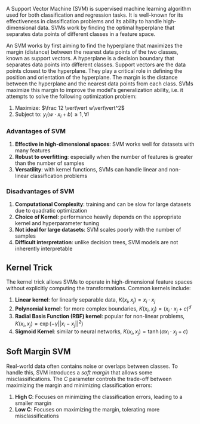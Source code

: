 A Support Vector Machine (SVM) is supervised machine learning algorithm used for both classification and regression tasks. It is well-known for its effectiveness in classification problems and its ability to handle high-dimensional data. SVMs work by finding the optimal hyperplane that separates data points of different classes in a feature space.

An SVM works by first aiming to find the hyperplane that maximizes the margin (distance) between the nearest data points of the two classes, known as support vectors. A hyperplane is a decision boundary that separates data points into different classes. Support vectors are the data points closest to the hyperplane. They play a critical role in defining the position and orientation of the hyperplane. The margin is the distance between the hyperplane and the nearest data points from each class. SVMs maximize this margin to improve the model's generalization ability, i.e. it attempts to solve the following optimization problem:
1. Maximize: $\frac 12 \vert\vert w\vert\vert^2$ 
2. Subject to:  $y_i(w\cdot x_i + b) \geq 1, \forall i$ 
### Advantages of SVM
1. **Effective in high-dimensional spaces**: SVM works well for datasets with many features
2. **Robust to overfitting**: especially when the number of features is greater than the number of samples
3. **Versatility**: with kernel functions, SVMs can handle linear and non-linear classification problems
### Disadvantages of SVM
1. **Computational Complexity**: training and can be slow for large datasets due to quadratic optimization
2. **Choice of Kernel**: performance heavily depends on the appropriate kernel and hyperparameter tuning
3. **Not ideal for large datasets**: SVM scales poorly with the number of samples
4. **Difficult interpretation**: unlike decision trees, SVM models are not inherently interpretable
## Kernel Trick

The kernel trick allows SVMs to operate in high-dimensional feature spaces without explicitly computing the transformations. Common kernels include:
1. **Linear kernel**: for linearly separable data, $K(x_i,x_j) = x_i\cdot x_j$
2. **Polynomial kernel**: for more complex boundaries, $K(x_i,x_j) = (x_i\cdot x_j + c)^d$
3. **Radial Basis Function (RBF) kernel**: popular for non-linear problems, $K(x_i,x_j) = \exp(-\gamma\vert\vert x_i-x_j\vert\vert^2)$ 
4. **Sigmoid Kernel**: similar to neural networks, $K(x_i,x_j) = \tanh(\alpha x_i\cdot x_j + c)$ 
## Soft Margin SVM

Real-world data often contains noise or overlaps between classes. To handle this, SVM introduces a *soft margin* that allows some misclassifications. The $C$ parameter controls the trade-off between maximizing the margin and minimizing classification errors:
1. **High C**: Focuses on minimizing the classification errors, leading to a smaller margin
2. **Low C**: Focuses on maximizing the margin, tolerating more misclassifications